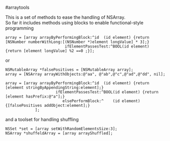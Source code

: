 #arraytools

This is a set of methods to ease the handling of NSArray.  
So far it includes methods using blocks to enable functional-style programming

	array = [array arrayByPerformingBlock:^id  (id element) {return [NSNumber numberWithLong:[(NSNumber *)element longValue] * 3];} 
							  ifElementPassesTest:^BOOL(id element) {return [element longValue] %2 ==0 ;}];
							
or 

    NSMutableArray *falsePositives = [NSMutableArray array];
	array = [NSArray arrayWithObjects:@"aa", @"ab",@"c",@"ad",@"dd", nil];

	array = [array arrayByPerformingBlock:^id  (id element) {return [element stringByAppendingString:element];} 
						  ifElementPassesTest:^BOOL(id element) {return [element hasPrefix:@"a"];}
							 elsePerformBlock:^    (id element) {[falsePositives addObject:element];}
				 ]; 
				
and a toolset for handling shuffling

    NSSet *set = [array setWithRandomElementsSize:3];
	NSArray *shuffeldArray = [array arrayShuffled];